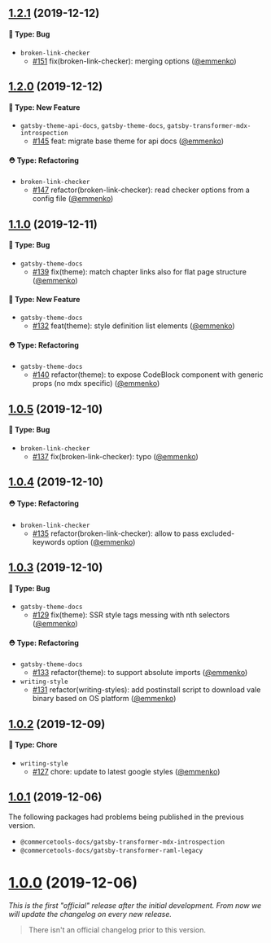 ## [1.2.1](https://github.com/commercetools/commercetools-docs-kit/compare/v1.2.0...v1.2.1) (2019-12-12)

#### 🐛 Type: Bug

- `broken-link-checker`
  - [#151](https://github.com/commercetools/commercetools-docs-kit/pull/151) fix(broken-link-checker): merging options ([@emmenko](https://github.com/emmenko))

## [1.2.0](https://github.com/commercetools/commercetools-docs-kit/compare/v1.1.0...v1.2.0) (2019-12-12)

#### 🚀 Type: New Feature

- `gatsby-theme-api-docs`, `gatsby-theme-docs`, `gatsby-transformer-mdx-introspection`
  - [#145](https://github.com/commercetools/commercetools-docs-kit/pull/145) feat: migrate base theme for api docs ([@emmenko](https://github.com/emmenko))

#### ⛑ Type: Refactoring

- `broken-link-checker`
  - [#147](https://github.com/commercetools/commercetools-docs-kit/pull/147) refactor(broken-link-checker): read checker options from a config file ([@emmenko](https://github.com/emmenko))

## [1.1.0](https://github.com/commercetools/commercetools-docs-kit/compare/v1.0.5...v1.1.0) (2019-12-11)

#### 🐛 Type: Bug

- `gatsby-theme-docs`
  - [#139](https://github.com/commercetools/commercetools-docs-kit/pull/139) fix(theme): match chapter links also for flat page structure ([@emmenko](https://github.com/emmenko))

#### 🚀 Type: New Feature

- `gatsby-theme-docs`
  - [#132](https://github.com/commercetools/commercetools-docs-kit/pull/132) feat(theme): style definition list elements ([@emmenko](https://github.com/emmenko))

#### ⛑ Type: Refactoring

- `gatsby-theme-docs`
  - [#140](https://github.com/commercetools/commercetools-docs-kit/pull/140) refactor(theme): to expose CodeBlock component with generic props (no mdx specific) ([@emmenko](https://github.com/emmenko))

## [1.0.5](https://github.com/commercetools/commercetools-docs-kit/compare/v1.0.4...v1.0.5) (2019-12-10)

#### 🐛 Type: Bug

- `broken-link-checker`
  - [#137](https://github.com/commercetools/commercetools-docs-kit/pull/137) fix(broken-link-checker): typo ([@emmenko](https://github.com/emmenko))

## [1.0.4](https://github.com/commercetools/commercetools-docs-kit/compare/v1.0.3...v1.0.4) (2019-12-10)

#### ⛑ Type: Refactoring

- `broken-link-checker`
  - [#135](https://github.com/commercetools/commercetools-docs-kit/pull/135) refactor(broken-link-checker): allow to pass excluded-keywords option ([@emmenko](https://github.com/emmenko))

## [1.0.3](https://github.com/commercetools/commercetools-docs-kit/compare/v1.0.2...v1.0.3) (2019-12-10)

#### 🐛 Type: Bug

- `gatsby-theme-docs`
  - [#129](https://github.com/commercetools/commercetools-docs-kit/pull/129) fix(theme): SSR style tags messing with nth selectors ([@emmenko](https://github.com/emmenko))

#### ⛑ Type: Refactoring

- `gatsby-theme-docs`
  - [#133](https://github.com/commercetools/commercetools-docs-kit/pull/133) refactor(theme): to support absolute imports ([@emmenko](https://github.com/emmenko))
- `writing-style`
  - [#131](https://github.com/commercetools/commercetools-docs-kit/pull/131) refactor(writing-styles): add postinstall script to download vale binary based on OS platform ([@emmenko](https://github.com/emmenko))

## [1.0.2](https://github.com/commercetools/commercetools-docs-kit/compare/v1.0.1...v1.0.2) (2019-12-09)

#### 🔮 Type: Chore

- `writing-style`
  - [#127](https://github.com/commercetools/commercetools-docs-kit/pull/127) chore: update to latest google styles ([@emmenko](https://github.com/emmenko))

## [1.0.1](https://github.com/commercetools/commercetools-docs-kit/compare/v1.0.0...v1.0.1) (2019-12-06)

The following packages had problems being published in the previous version.

- `@commercetools-docs/gatsby-transformer-mdx-introspection`
- `@commercetools-docs/gatsby-transformer-raml-legacy`

# [1.0.0](https://github.com/commercetools/commercetools-docs-kit/tree/v1.0.0) (2019-12-06)

_This is the first "official" release after the initial development. From now we will update the changelog on every new release._

> There isn't an official changelog prior to this version.
